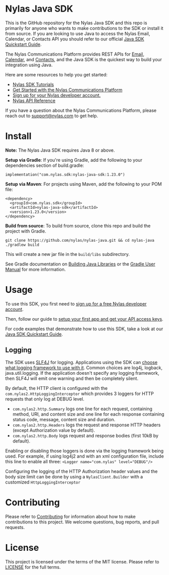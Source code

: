 # Nylas Java SDK
This is the GitHub repository for the Nylas Java SDK and this repo is primarily for anyone who wants to make contributions to the SDK or install it from source. If you are looking to use Java to access the Nylas Email, Calendar, or Contacts API you should refer to our official [Java SDK Quickstart Guide](https://docs.nylas.com/docs/quickstart-java).

The Nylas Communications Platform provides REST APIs for [Email](https://docs.nylas.com/docs/quickstart-email), [Calendar](https://docs.nylas.com/docs/quickstart-calendar), and [Contacts](https://docs.nylas.com/docs/quickstart-contacts), and the Java SDK is the quickest way to build your integration using Java.

Here are some resources to help you get started:

- [Nylas SDK Tutorials](https://docs.nylas.com/docs/tutorials)
- [Get Started with the Nylas Communications Platform](https://docs.nylas.com/docs/getting-started)
- [Sign up for your Nylas developer account.](https://nylas.com/register)
- [Nylas API Reference](https://docs.nylas.com/reference)

If you have a question about the Nylas Communications Platform, please reach out to support@nylas.com to get help.

# Install
**Note:** The Nylas Java SDK requires Java 8 or above.

**Setup via Gradle**: If you're using Gradle, add the following to your dependencies section of build.gradle:

    implementation("com.nylas.sdk:nylas-java-sdk:1.23.0")

**Setup via Maven**: For projects using Maven, add the following to your POM file:

    <dependency>
      <groupId>com.nylas.sdk</groupId>
      <artifactId>nylas-java-sdk</artifactId>
      <version>1.23.0</version>
    </dependency>
    
**Build from source**: To build from source, clone this repo and build the project with Gradle.

    git clone https://github.com/nylas/nylas-java.git && cd nylas-java
    ./gradlew build

This will create a new jar file in the `build/libs` subdirectory.

See Gradle documentation on [Building Java Libraries](https://guides.gradle.org/building-java-libraries/)
or the [Gradle User Manual](https://docs.gradle.org/current/userguide/userguide.html) for more information.

# Usage

To use this SDK, you first need to [sign up for a free Nylas developer account](https://nylas.com/register).

Then, follow our guide to [setup your first app and get your API access keys](https://docs.nylas.com/docs/get-your-developer-api-keys).

For code examples that demonstrate how to use this SDK, take a look at our [Java SDK Quickstart Guide](https://docs.nylas.com/docs/quickstart-java).

## Logging

The SDK uses [SLF4J](http://www.slf4j.org) for logging.  Applications using the SDK can
[choose what logging framework to use with it](http://www.slf4j.org/manual.html#projectDep).
Common choices are log4j, logback, java.util.logging. If the application doesn't specify any logging framework,
then SLF4J will emit one warning and then be completely silent.

By default, the HTTP client is configured with the `com.nylas2.HttpLoggingInterceptor`
which provides 3 loggers for HTTP requests that only log at DEBUG level.
- `com.nylas2.http.Summary` logs one line for each request, containing method, URI, and content size
and one line for each response containing status code, message, content size and duration.
- `com.nylas2.http.Headers` logs the request and response HTTP headers (except Authorization value by default).
- `com.nylas2.http.Body` logs request and response bodies (first 10kB by default).

Enabling or disabling those loggers is done via the logging framework being used.
For example, if using log4j2 and with an xml configuration file, include this line to enable all three:
`<Logger name="com.nylas" level="DEBUG"/>`

Configuring the logging of the HTTP Authorization header values and the body size limit can be done by using a 
`NylasClient.Builder` with a customized `HttpLoggingInterceptor`

# Contributing

Please refer to [Contributing](Contributing.md) for information about how to make contributions to this project. We welcome questions, bug reports, and pull requests.

# License

This project is licensed under the terms of the MIT license. Please refer to [LICENSE](LICENSE) for the full terms. 
